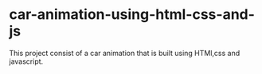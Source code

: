 # car-animation-using-html-css-and-js

This project consist of a car animation that is built using HTMl,css and javascript.
